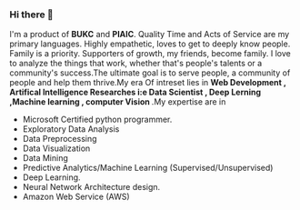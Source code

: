 ### Hi there 👋

<P>

I'm a product of <b>BUKC</b> and <b>PIAIC</b>. Quality Time and Acts of Service are my primary languages. 
Highly empathetic, loves to get to deeply know people. Family is a priority. Supporters of growth, my friends, become family.
I love to analyze the things that work, whether that's people's talents or a community's success.The ultimate goal is to serve people, a community of people and help them thrive.My era Of intreset lies in <b>Web Development , Artifical Intelligence Researches i:e Data Scientist , Deep Lerning ,Machine learning , computer Vision </b>.My expertise are in 

- Microsoft Certified python programmer.
- Exploratory Data Analysis
- Data Preprocessing
- Data Visualization
- Data Mining
- Predictive Analytics/Machine Learning (Supervised/Unsupervised)
- Deep Learning.
- Neural Network Architecture design.
- Amazon Web Service (AWS)

</p>

